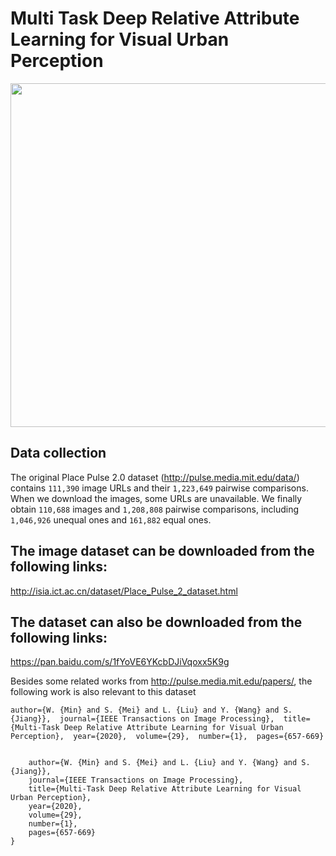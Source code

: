 # Multi Task Deep Relative Attribute Learning for Visual Urban Perception
<div align=center><img width="1000" height="550" src="sample/attribute_strong_weak.png"/></div> 

## Data collection
The original Place Pulse 2.0 dataset (http://pulse.media.mit.edu/data/) contains `111,390` image URLs and their `1,223,649` pairwise comparisons. When we download the images, some URLs are unavailable. We finally obtain `110,688` images and `1,208,808` pairwise comparisons, including `1,046,926` unequal ones and `161,882` equal ones.

## The image dataset can be downloaded from the following links:
http://isia.ict.ac.cn/dataset/Place_Pulse_2_dataset.html 

## The dataset can also be downloaded from the following links:
https://pan.baidu.com/s/1fYoVE6YKcbDJiVqoxx5K9g 

Besides some related works from http://pulse.media.mit.edu/papers/, the following work is also relevant to this dataset

`author={W. {Min} and S. {Mei} and L. {Liu} and Y. {Wang} and S. {Jiang}}, 
journal={IEEE Transactions on Image Processing}, 
title={Multi-Task Deep Relative Attribute Learning for Visual Urban Perception}, 
year={2020}, 
volume={29}, 
number={1}, 
pages={657-669} `

<pre><code>
    author={W. {Min} and S. {Mei} and L. {Liu} and Y. {Wang} and S. {Jiang}},
    journal={IEEE Transactions on Image Processing}, 
    title={Multi-Task Deep Relative Attribute Learning for Visual Urban Perception}, 
    year={2020}, 
    volume={29}, 
    number={1}, 
    pages={657-669}
}
